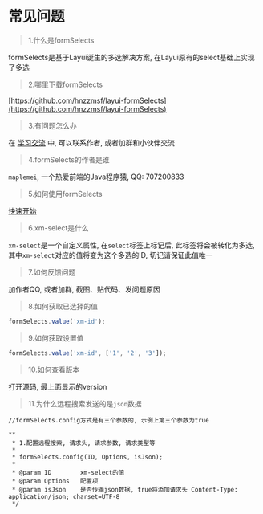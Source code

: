 # 常见问题

> 1.什么是formSelects

formSelects是基于Layui诞生的多选解决方案, 在Layui原有的select基础上实现了多选


> 2.哪里下载formSelects

[https://github.com/hnzzmsf/layui-formSelects](https://github.com/hnzzmsf/layui-formSelects)


> 3.有问题怎么办

在 [学习交流](/module/study) 中, 可以联系作者, 或者加群和小伙伴交流


> 4.formSelects的作者是谁

`maplemei`, 一个热爱前端的Java程序猿, QQ: 707200833


> 5.如何使用formSelects

[快速开始](/README?id=%e5%bf%ab%e9%80%9f%e4%b8%8a%e6%89%8b)


> 6.xm-select是什么

`xm-select`是一个自定义属性, 在`select`标签上标记后, 此标签将会被转化为多选, 其中`xm-select`对应的值将变为这个多选的ID, 切记请保证此值唯一


> 7.如何反馈问题

加作者QQ, 或者加群, 截图、贴代码、发问题原因


> 8.如何获取已选择的值

```js
formSelects.value('xm-id');
```


> 9.如何获取设置值

```js
formSelects.value('xm-id', ['1', '2', '3']);
```


> 10.如何查看版本

打开源码, 最上面显示的version


> 11.为什么远程搜索发送的是`json`数据

```
//formSelects.config方式是有三个参数的, 示例上第三个参数为true

**
 * 1.配置远程搜索, 请求头, 请求参数, 请求类型等
 *
 * formSelects.config(ID, Options, isJson);
 *
 * @param ID        xm-select的值
 * @param Options   配置项
 * @param isJson    是否传输json数据, true将添加请求头 Content-Type: application/json; charset=UTF-8
 */

```